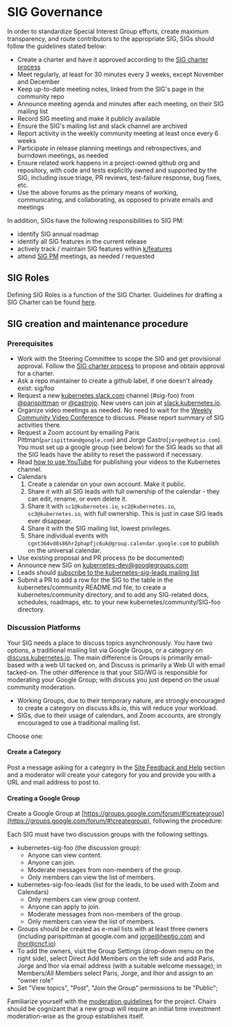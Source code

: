 # SIG Governance

In order to standardize Special Interest Group efforts, create maximum transparency, and route contributors to the appropriate SIG, SIGs should follow the guidelines stated below:

* Create a charter and have it approved according to the [SIG charter process]
* Meet regularly, at least for 30 minutes every 3 weeks, except November and December
* Keep up-to-date meeting notes, linked from the SIG's page in the community repo
* Announce meeting agenda and minutes after each meeting, on their SIG mailing list
* Record SIG meeting and make it publicly available
* Ensure the SIG's mailing list and slack channel are archived
* Report activity in the weekly community meeting at least once every 6 weeks
* Participate in release planning meetings and retrospectives, and burndown meetings, as needed
* Ensure related work happens in a project-owned github org and repository, with code and tests explicitly owned and supported by the SIG, including issue triage, PR reviews, test-failure response, bug fixes, etc.
* Use the above forums as the primary means of working, communicating, and collaborating, as opposed to private emails and meetings

In addition, SIGs have the following responsibilities to SIG PM:
* identify SIG annual roadmap
* identify all SIG features in the current release
* actively track / maintain SIG features within [k/features](https://github.com/kubernetes/features)
* attend [SIG PM](/sig-pm/README.md) meetings, as needed / requested

[SIG charter process]: /committee-steering/governance/README.md

## SIG Roles

Defining SIG Roles is a function of the SIG Charter.
Guidelines for drafting a SIG Charter can be found [here](/committee-steering/governance/README.md).

## SIG creation and maintenance procedure

### Prerequisites

* Work with the Steering Committee to scope the SIG and get provisional approval.
  Follow the [SIG charter process] to propose and obtain approval for a charter.
* Ask a repo maintainer to create a github label, if one doesn't already exist: sig/foo
* Request a new [kubernetes.slack.com](http://kubernetes.slack.com) channel (#sig-foo) from [@parispittman](https://github.com/parispittman) or [@castrojo](https://github.com/castrojo).  New users can join at [slack.kubernetes.io](http://slack.kubernetes.io).
* Organize video meetings as needed. No need to wait for the [Weekly Community Video Conference](community/README.md) to discuss. Please report summary of SIG activities there.
 * Request a Zoom account by emailing Paris Pittman(`parispittman@google.com`) and Jorge Castro(`jorge@heptio.com`). You must set up a google group (see below) for the SIG leads so that all the SIG leads have the ability to reset the password if necessary.
 * Read [how to use YouTube](/communication/K8sYoutubeCollaboration.md) for publishing your videos to the Kubernetes channel.
 * Calendars
   1. Create a calendar on your own account. Make it public.
   2. Share it with all SIG leads with full ownership of the calendar - they can edit, rename, or even delete it.
   3. Share it with `sc1@kubernetes.io`, `sc2@kubernetes.io`, `sc3@kubernetes.io`, with full ownership. This is just in case SIG leads ever disappear.
   4. Share it with the SIG mailing list, lowest privileges.
   5. Share individual events with `cgnt364vd8s86hr2phapfjc6uk@group.calendar.google.com` to publish on the universal calendar.
* Use existing proposal and PR process (to be documented)
* Announce new SIG on kubernetes-dev@googlegroups.com
* Leads should [subscribe to the kubernetes-sig-leads mailing list](https://groups.google.com/forum/#!forum/kubernetes-sig-leads)
* Submit a PR to add a row for the SIG to the table in the kubernetes/community README.md file, to create a kubernetes/community directory, and to add any SIG-related docs, schedules, roadmaps, etc. to your new kubernetes/community/SIG-foo directory.

### Discussion Platforms

Your SIG needs a place to discuss topics asynchronously. You have two options, a traditional mailing list via Google Groups, or a category on [discuss.kubernetes.io](discuss.kubernetes.io). The main difference is Groups is primarily email-based with a web UI tacked on, and Discuss is primarily a Web UI with email tacked-on. The other difference is that your SIG/WG is responsible for moderating your Google Group; with discuss you just depend on the usual community moderation.

- Working Groups, due to their temporary nature, are strongly encouraged to create a category on discuss.k8s.io, this will reduce your workload.
- SIGs, due to their usage of calendars, and Zoom accounts, are strongly encouraged to use a traditional mailing list.

Choose one:

#### Create a Category

Post a message asking for a category in the [Site Feedback and Help](https://discuss.kubernetes.io/c/site-feedback) section and a moderator will create your category for you and provide you with a URL and mail address to post to.

#### Creating a Google Group

Create a Google Group at [https://groups.google.com/forum/#!creategroup](https://groups.google.com/forum/#!creategroup), following the procedure:

Each SIG must have two discussion groups with the following settings.

- kubernetes-sig-foo (the discussion group):
  - Anyone can view content.
  - Anyone can join.
  - Moderate messages from non-members of the group.
  - Only members can view the list of members.
- kubernetes-sig-foo-leads (list for the leads, to be used with Zoom and Calendars)
  - Only members can view group content.
  - Anyone can apply to join.
  - Moderate messages from non-members of the group.
  - Only members can view the list of members.
- Groups should be created as e-mail lists with at least three owners (including parispittman at google.com and jorge@heptio.com and ihor@cncf.io)
- To add the owners, visit the Group Settings (drop-down menu on the right side), select Direct Add Members on the left side and add Paris, Jorge and Ihor via email address (with a suitable welcome message); in Members/All Members select Paris, Jorge, and Ihor and assign to an "owner role"
- Set "View topics", "Post", "Join the Group" permissions to be "Public";

Familiarize yourself with the [moderation guidelines](https://github.com/kubernetes/community/blob/master/communication/moderation.md) for the project. Chairs should be cognizant that a new group will require an initial time investment moderation-wise as the group establishes itself.

